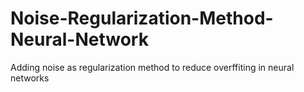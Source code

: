 # Noise-Regularization-Method-Neural-Network
Adding noise as regularization method to reduce overffiting in neural networks
